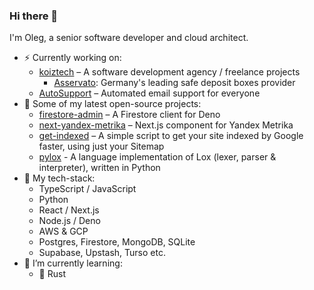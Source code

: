 ### Hi there 👋

I'm Oleg, a senior software developer and cloud architect.

- ⚡ Currently working on:
  - [koiztech](https://www.koiztech.com) – A software development agency / freelance projects
    - [Asservato](https://asservato.de): Germany's leading safe deposit boxes provider
  - [AutoSupport](https://autosupport.koiztech.com) – Automated email support for everyone
- 🔭 Some of my latest open-source projects:
  - [firestore-admin](https://github.com/olegkorol/firestore-admin) – A Firestore client for Deno
  - [next-yandex-metrika](https://github.com/olegkorol/next-yandex-metrika) – Next.js component for Yandex Metrika
  - [get-indexed](https://github.com/olegkorol/get-indexed) – A simple script to get your site indexed by Google faster, using just your Sitemap
  - [pylox](https://github.com/olegkorol/pylox) - A language implementation of Lox (lexer, parser & interpreter), written in Python
- 🥞 My tech-stack:
  - TypeScript / JavaScript
  - Python
  - React / Next.js
  - Node.js / Deno
  - AWS & GCP
  - Postgres, Firestore, MongoDB, SQLite
  - Supabase, Upstash, Turso etc.
- 🌱 I’m currently learning:
  - 🦀 Rust

<!--
**olegkorol/olegkorol** is a ✨ _special_ ✨ repository because its `README.md` (this file) appears on your GitHub profile.

Here are some ideas to get you started:

- 🔭 I’m currently working on ...
- 🌱 I’m currently learning ...
- 👯 I’m looking to collaborate on ...
- 🤔 I’m looking for help with ...
- 💬 Ask me about ...
- 📫 How to reach me: ...
- 😄 Pronouns: ...
- ⚡ Fun fact: ...
-->
